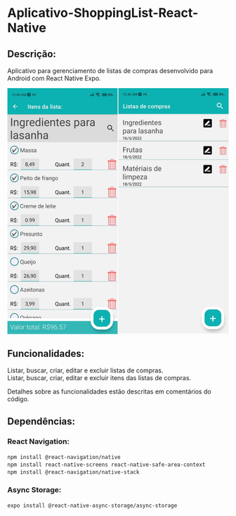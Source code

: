 # Aplicativo-ShoppingList-React-Native

## Descrição:
Aplicativo para gerenciamento de listas de compras desenvolvido para Android com React Native Expo.

![Figure 1](./print.jpg)

## Funcionalidades: 
Listar, buscar, criar, editar e excluir listas de compras.\
Listar, buscar, criar, editar e excluir itens das listas de compras.

Detalhes sobre as funcionalidades estão descritas em comentários do código.

## Dependências:

### React Navigation:
`npm install @react-navigation/native`\
`npm install react-native-screens react-native-safe-area-context`\
`npm install @react-navigation/native-stack`

### Async Storage:
`expo install @react-native-async-storage/async-storage`
